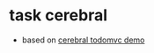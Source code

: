 # task cerebral

- based on [cerebral todomvc demo](https://github.com/christianalfoni/cerebral/tree/master/demo)

